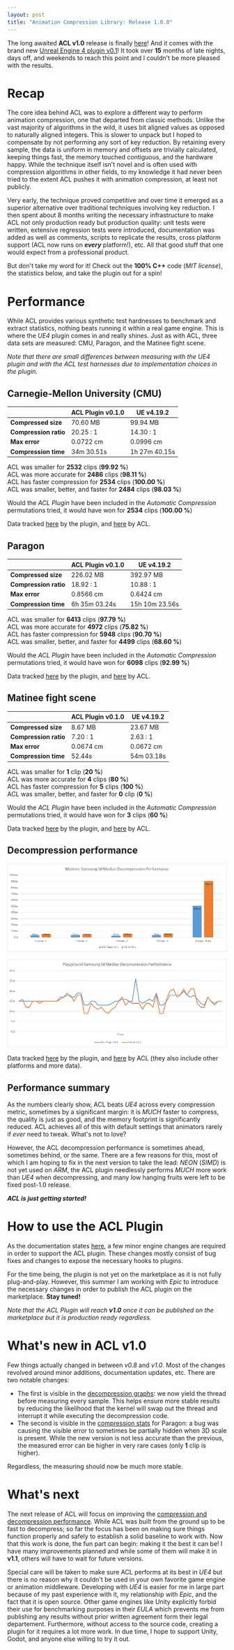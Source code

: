 ```yaml
---
layout: post
title: "Animation Compression Library: Release 1.0.0"
---
```

The long awaited **ACL v1.0** release is finally [here](https://github.com/nfrechette/acl/releases/tag/v1.0.0)! And it comes with the brand new [Unreal Engine 4 plugin v0.1](https://github.com/nfrechette/acl-ue4-plugin/releases/tag/v0.1.0)! It took over **15** months of late nights, days off, and weekends to reach this point and I couldn't be more pleased with the results.

# Recap

The core idea behind ACL was to explore a different way to perform animation compression, one that departed from classic methods. Unlike the vast majority of algorithms in the wild, it uses bit aligned values as opposed to naturally aligned integers. This is slower to unpack but I hoped to compensate by not performing any sort of key reduction. By retaining every sample, the data is uniform in memory and offsets are trivially calculated, keeping things fast, the memory touched contiguous, and the hardware happy. While the technique itself isn't novel and is often used with compression algorithms in other fields, to my knowledge it had never been tried to the extent ACL pushes it with animation compression, at least not publicly.

Very early, the technique proved competitive and over time it emerged as a superior alternative over traditional techniques involving key reduction. I then spent about 8 months writing the necessary infrastructure to make ACL not only production ready but production quality: unit tests were written, extensive regression tests were introduced, documentation was added as well as comments, scripts to replicate the results, cross platform support (ACL now runs on ***every*** platform!), etc. All that good stuff that one would expect from a professional product.

But don't take my word for it! Check out the **100% C++** code (*MIT license*), the statistics below, and take the plugin out for a spin!

# Performance

While ACL provides various synthetic test hardnesses to benchmark and extract statistics, nothing beats running it within a real game engine. This is where the *UE4* plugin comes in and really shines. Just as with ACL, three data sets are measured: CMU, Paragon, and the Matinee fight scene.

*Note that there are small differences between measuring with the UE4 plugin and with the ACL test harnesses due to implementation choices in the plugin.*

## Carnegie-Mellon University (CMU)

|         | ACL Plugin v0.1.0 | UE v4.19.2 |
| ------- | -------- | -------- |
| **Compressed size**      | 70.60 MB | 99.94 MB |
| **Compression ratio**    | 20.25 : 1 | 14.30 : 1 |
| **Max error**            | 0.0722 cm | 0.0996 cm |
| **Compression time**     | 34m 30.51s | 1h 27m 40.15s |

ACL was smaller for **2532** clips (**99.92 %**)  
ACL was more accurate for **2486** clips (**98.11 %**)  
ACL has faster compression for **2534** clips (**100.00 %**)  
ACL was smaller, better, and faster for **2484** clips (**98.03 %**)  

Would the *ACL Plugin* have been included in the *Automatic Compression* permutations tried, it would have won for **2534** clips (**100.00 %**)

Data tracked [here](https://github.com/nfrechette/acl-ue4-plugin/blob/develop/Docs/cmu_performance.md) by the plugin, and [here](https://github.com/nfrechette/acl/blob/develop/docs/cmu_performance.md) by ACL.

## Paragon

|         | ACL Plugin v0.1.0 | UE v4.19.2 |
| ------- | -------- | -------- |
| **Compressed size**      | 226.02 MB | 392.97 MB |
| **Compression ratio**    | 18.92 : 1 | 10.88 : 1 |
| **Max error**            | 0.8566 cm | 0.6424 cm |
| **Compression time**     | 6h 35m 03.24s | 15h 10m 23.56s |

ACL was smaller for **6413** clips (**97.79 %**)  
ACL was more accurate for **4972** clips (**75.82 %**)  
ACL has faster compression for **5948** clips (**90.70 %**)  
ACL was smaller, better, and faster for **4499** clips (**68.60 %**)  

Would the *ACL Plugin* have been included in the *Automatic Compression* permutations tried, it would have won for **6098** clips (**92.99 %**)

Data tracked [here](https://github.com/nfrechette/acl-ue4-plugin/blob/develop/Docs/paragon_performance.md) by the plugin, and [here](https://github.com/nfrechette/acl/blob/develop/docs/paragon_performance.md) by ACL.

## Matinee fight scene

|         | ACL Plugin v0.1.0 | UE v4.19.2 |
| ------- | -------- | -------- |
| **Compressed size**      | 8.67 MB | 23.67 MB |
| **Compression ratio**    | 7.20 : 1 | 2.63 : 1 |
| **Max error**            | 0.0674 cm | 0.0672 cm |
| **Compression time**     | 52.44s | 54m 03.18s |

ACL was smaller for **1** clip (**20 %**)  
ACL was more accurate for **4** clips (**80 %**)  
ACL has faster compression for **5** clips (**100 %**)  
ACL was smaller, better, and faster for **0** clip (**0 %**)  

Would the *ACL Plugin* have been included in the *Automatic Compression* permutations tried, it would have won for **3** clips (**60 %**)

Data tracked [here](https://github.com/nfrechette/acl-ue4-plugin/blob/develop/Docs/fight_scene_performance.md) by the plugin, and [here](https://github.com/nfrechette/acl/blob/develop/docs/fight_scene_performance.md) by ACL.

## Decompression performance

![Matinee S8 Median Performance](/public/acl/acl_plugin_v010_decomp_s8_matinee.png)

![Playground S8 Median Performance](/public/acl/acl_plugin_v010_decomp_s8_playground.png)

Data tracked [here](https://github.com/nfrechette/acl-ue4-plugin/blob/develop/Docs/fight_scene_performance.md) by the plugin, and [here](https://github.com/nfrechette/acl/blob/develop/docs/fight_scene_performance.md) by ACL (they also include other platforms and more data).

## Performance summary

As the numbers clearly show, ACL beats *UE4* across every compression metric, sometimes by a significant margin: it is *MUCH* faster to compress, the quality is just as good, and the memory footprint is significantly reduced. ACL achieves all of this with default settings that animators rarely if *ever* need to tweak. What's not to love?

However, the ACL decompression performance is sometimes ahead, sometimes behind, or the same. There are a few reasons for this, most of which I am hoping to fix in the next version to take the lead: *NEON* (*SIMD*) is not yet used on *ARM*, the ACL plugin needlessly performs *MUCH* more work than *UE4* when decompressing, and many low hanging fruits were left to be fixed post-1.0 release.

***ACL is just getting started!***

# How to use the ACL Plugin

As the documentation states [here](https://github.com/nfrechette/acl-ue4-plugin/blob/develop/Docs/README.md), a few minor engine changes are required in order to support the ACL plugin. These changes mostly consist of bug fixes and changes to expose the necessary hooks to plugins.

For the time being, the plugin is not yet on the marketplace as it is not fully plug-and-play. However, this summer I am working with *Epic* to introduce the necessary changes in order to publish the ACL plugin on the marketplace. **Stay tuned!**

*Note that the ACL Plugin will reach **v1.0** once it can be published on the marketplace but it is production ready regardless.*

# What's new in ACL v1.0

Few things actually changed in between *v0.8* and *v1.0*. Most of the changes revolved around minor additions, documentation updates, etc. There are two notable changes:

*  The first is visible in the [decompression graphs](https://github.com/nfrechette/acl/blob/develop/docs/decompression_performance.md): we now yield the thread before measuring every sample. This helps ensure more stable results by reducing the likelihood that the kernel will swap out the thread and interrupt it while executing the decompression code.
*  The second is visible in the [compression stats](https://github.com/nfrechette/acl/blob/develop/docs/paragon_performance.md) for Paragon: a bug was causing the visible error to sometimes be partially hidden when 3D scale is present. While the new version is not less accurate than the previous, the measured error can be higher in very rare cases (only **1** clip is higher).

Regardless, the measuring should now be much more stable.

# What's next

The next release of ACL will focus on improving the [compression and decompression performance](https://github.com/nfrechette/acl/milestone/6). While ACL was built from the ground up to be fast to decompress; so far the focus has been on making sure things function properly and safely to establish a solid baseline to work with. Now that this work is done, the fun part can begin: making it the best it can be! I have many improvements planned and while some of them will make it in **v1.1**, others will have to wait for future versions.

Special care will be taken to make sure ACL performs at its best in *UE4* but there is no reason why it couldn't be used in your own favorite game engine or animation middleware. Developing with *UE4* is easier for me in large part because of my past experience with it, my relationship with *Epic*, and the fact that it is open source. Other game engines like Unity explicitly forbid their use for benchmarking purposes in their *EULA* which prevents me from publishing any results without prior written agreement form their legal departement. Furthermore, without access to the source code, creating a plugin for it requires a lot more work. In due time, I hope to support Unity, Godot, and anyone else willing to try it out.
